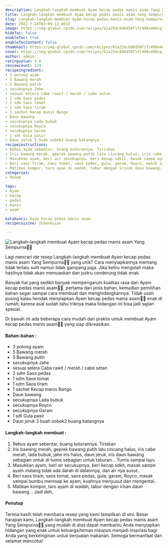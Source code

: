 ```yaml
---
description: Langkah-langkah membuat Ayam kecap pedas manis asam Yang Sempurna"
title: Langkah-langkah membuat Ayam kecap pedas manis asam Yang Sempurna
slug: Langkah-langkah-membuat-Ayam-kecap-pedas-manis-asam-Yang-Sempurna
date: 2022-7-28T03:09:12.063Z
image: https://img-global.cpcdn.com/recipes/b1a25dc846d50f1f/400x400cq70/photo.jpg
hideToc: false
enableToc: true
enableTocContent: false
thumbnail: https://img-global.cpcdn.com/recipes/b1a25dc846d50f1f/400x400cq70/photo.jpg
cover: https://img-global.cpcdn.com/recipes/b1a25dc846d50f1f/400x400cq70/photo.jpg
author: admin
ratingvalue: 4.8
reviewcount: 124
recipeingredient:
- 3 potong ayam
- 5 Bawang merah
- 5 Bawang putih
- secukupnya Jahe
- sesuai selera Cabe rawit / merah / cabe setan
- 2 sdm Saos pedas
- 1 sdm Saos tomat
- 1 sdm Saos tiram
- 1 sachet Kecap manis Bango
- Daun bawang
- secukupnya Lada bubuk
- secukupnya Royco
- secukupnya Garam
- 1 sdt Gula pasir
- Daun jeruk 3 buah sobek2 buang batangnya
recipeinstructions:
- Rebus ayam sebentar, buang kotorannya. Tiriskan
- Iris bawang merah, geprek bawang putih lalu cincang halus, iris cabe merah, lada bubuk, jahe iris halus, daun jeruk, iris daun bawang sebagian untuk di tumis sebagian untuk taburan... Tumis sampai layu
- Masukkan ayam, beri air secukupnya, beri kecap sdkit, masak sampe ayam matang tidak ada darah di dalamnya, dan air nya susut..
- Beri saos tiram, saos tomat, saos pedas, gula, garam, Royco, masak sampai bumbu meresap ke ayam, kuahnya menyusut dan mengental..
- Matikan kompor, taro ayam di wadah, tabur dengan irisan daun bawang... Jadi deh,
categories:
- Resep

tags:
- Ayam
- kecap
- pedas
- manis
- asam

katakunci: Ayam kecap pedas manis asam
recipecuisine: Indonesian

---
```


![Langkah-langkah membuat Ayam kecap pedas manis asam Yang Sempurna👩‍🍳](https://img-global.cpcdn.com/recipes/b1a25dc846d50f1f/400x400cq70/photo.jpg)

Lagi mencari ide resep Langkah-langkah membuat Ayam kecap pedas manis asam Yang Sempurna👩‍🍳 yang unik? Cara menyiapkannya memang tidak terlalu sulit namun tidak gampang juga. Jika keliru mengolah maka hasilnya tidak akan memuaskan dan justru cenderung tidak enak.

Banyak hal yang sedikit banyak mempengaruhi kualitas rasa dari Ayam kecap pedas manis asam👩‍🍳, pertama dari jenis bahan, kemudian pemilihan bahan segar sampai cara membuat dan menghidangkannya. Tidak usah pusing kalau hendak menyiapkan Ayam kecap pedas manis asam👩‍🍳 enak di rumah, karena asal sudah tahu triknya maka hidangan ini bisa jadi sajian spesial.

Di bawah ini ada beberapa cara mudah dan praktis untuk membuat Ayam kecap pedas manis asam👩‍🍳 yang siap dikreasikan.

<!--inarticleads1-->

#### Bahan-bahan :

- 3 potong ayam
- 5 Bawang merah
- 5 Bawang putih
- secukupnya Jahe
- sesuai selera Cabe rawit / merah / cabe setan
- 2 sdm Saos pedas
- 1 sdm Saos tomat
- 1 sdm Saos tiram
- 1 sachet Kecap manis Bango
- Daun bawang
- secukupnya Lada bubuk
- secukupnya Royco
- secukupnya Garam
- 1 sdt Gula pasir
- Daun jeruk 3 buah sobek2 buang batangnya

<!--inarticleads2-->

#### Langkah-langkah membuat :

1. Rebus ayam sebentar, buang kotorannya. Tiriskan
1. Iris bawang merah, geprek bawang putih lalu cincang halus, iris cabe merah, lada bubuk, jahe iris halus, daun jeruk, iris daun bawang sebagian untuk di tumis sebagian untuk taburan... Tumis sampai layu
1. Masukkan ayam, beri air secukupnya, beri kecap sdkit, masak sampe ayam matang tidak ada darah di dalamnya, dan air nya susut..
1. Beri saos tiram, saos tomat, saos pedas, gula, garam, Royco, masak sampai bumbu meresap ke ayam, kuahnya menyusut dan mengental..
1. Matikan kompor, taro ayam di wadah, tabur dengan irisan daun bawang... Jadi deh,

#### Penutup

Terima kasih telah membaca resep yang kami tampilkan di sini. Besar harapan kami, Langkah-langkah membuat Ayam kecap pedas manis asam Yang Sempurna👩‍🍳 yang mudah di atas dapat membantu Anda menyiapkan hidangan yang enak untuk keluarga/teman maupun menjadi inspirasi bagi Anda yang berkeinginan untuk berjualan makanan. Semoga bermanfaat dan selamat mencoba!